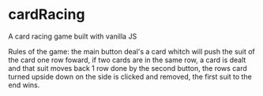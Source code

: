 # cardRacing

A card racing game built with vanilla JS 

Rules of the game: 
the main button deal's a card whitch will push the suit of the card one row foward, if two cards are in the same row, a card is dealt and 
that suit moves back 1 row done by the second button, the rows card turned upside down on the side is clicked and removed, the first suit
to the end wins.
